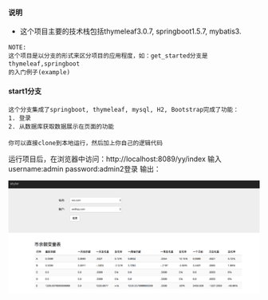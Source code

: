 #### 说明


- 这个项目主要的技术栈包括thymeleaf3.0.7, springboot1.5.7, mybatis3.

```
NOTE: 
这个项目是以分支的形式来区分项目的应用程度，如：get_started分支是thymeleaf,springboot
的入门例子(example)
```

#### start1分支 

```
这个分支集成了springboot, thymeleaf, mysql, H2, Bootstrap完成了功能：
1. 登录
2. 从数据库获取数据展示在页面的功能

你可以直接clone到本地运行，然后加上你自己的逻辑代码
```

运行项目后，在浏览器中访问：http://localhost:8089/yy/index
输入username:admin password:admin2登录
输出：

![结果](https://github.com/yaoyuanyy/thymeleaf_demo/blob/start1/thymeleaf_demo-branch_start1.png)



